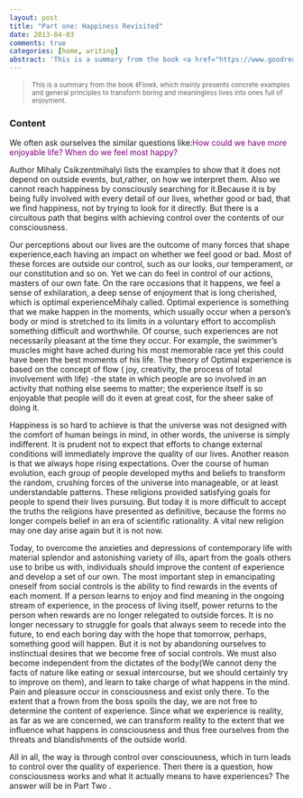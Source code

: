 ```yaml
---
layout: post
title: "Part one: Happiness Revisited"
date: 2013-04-03
comments: true
categories: [home, writing]
abstract: 'This is a summary from the book <a href="https://www.goodreads.com/book/show/66354.Flow?ac=1&from_search=true">[Flow]</a>, which mainly presents concrete examples and general principles to transform boring and meaningless lives into ones full of enjoyment. '
---
```


> <small>This is a summary from the book 《Flow》, which mainly presents concrete examples and general principles to transform boring and meaningless lives into ones full of enjoyment. </small>

### Content

We often ask ourselves the similar questions like:<font color="#800080">How could we have more enjoyable life? When do we feel most happy? </font>

Author Mihaly Csikzentmihalyi lists the examples to show that it does not depend on outside events, but,rather, on how we interpret them. Also we cannot reach happiness by consciously searching for it.Because it is by being fully involved with every detail of our lives, whether good or bad, that we find happiness, not by trying to look for it directly. But there is a circuitous path that begins with achieving control over the contents of our consciousness.

Our perceptions about our lives are the outcome of many forces that shape experience,each having an impact on whether we feel good or bad. Most of these forces are outside our control, such as our looks, our temperament, or our constitution and so on. Yet we can do feel in control of our actions, masters of our own fate. On the rare occasions that it happens, we feel a sense of exhilaration, a deep sense of enjoyment that is long cherished, which is optimal experienceMihaly called. Optimal experience is something that we make happen in the moments, which usually occur when a person’s body or mind is stretched to its limits in a voluntary effort to accomplish something difficult and worthwhile. Of course, such experiences are not necessarily pleasant at the time they occur. For example, the swimmer’s muscles might have ached during his most memorable race yet this could have been the best moments of his life. The theory of Optimal experience is based on the concept of flow ( joy, creativity, the process of total involvement with life) -the state in which people are so involved in an activity that nothing else seems to matter; the experience itself is so enjoyable that people will do it even at great cost, for the sheer sake of doing it.

Happiness is so hard to achieve is that the universe was not designed with the comfort of human beings in mind, in other words, the universe is simply indifferent. It is prudent not to expect that efforts to change external conditions will immediately improve the quality of our lives. Another reason is that we always hope rising expectations. Over the course of human evolution, each group of people developed myths and beliefs to transform the random, crushing forces of the universe into manageable, or at least understandable patterns. These religions provided satisfying goals for people to spend their lives pursuing. But today it is more difficult to accept the truths the religions have presented as definitive, because the forms no longer compels belief in an era of scientific rationality. A vital new religion may one day arise again but it is not now.

Today, to overcome the anxieties and depressions of contemporary life with material splendor and astonishing variety of ills, apart from the goals others use to bribe us with, individuals should improve the content of experience and develop a set of our own. The most important step in emancipating oneself from social controls is the ability to find rewards in the events of each moment. If a person learns to enjoy and find meaning in the ongoing stream of experience, in the process of living itself, power returns to the person when rewards are no longer relegated to outside forces. It is no longer necessary to struggle for goals that always seem to recede into the future, to end each boring day with the hope that tomorrow, perhaps, something good will happen. But it is not by abandoning ourselves to instinctual desires that we become free of social controls. We must also become independent from the dictates of the body(We cannot deny the facts of nature like eating or sexual intercourse, but we should certainly try to improve on them), and learn to take charge of what happens in the mind. Pain and pleasure occur in consciousness and exist only there. To the extent that a frown from the boss spoils the day, we are not free to determine the content of experience. Since what we experience is reality, as far as we are concerned, we can transform reality to the extent that we influence what happens in consciousness and thus free ourselves from the threats and blandishments of the outside world.

All in all, the way is through control over consciousness, which in turn leads to control over the quality of experience. Then there is a question, how consciousness works and what it actually means to have experiences? The answer will be in Part Two .

